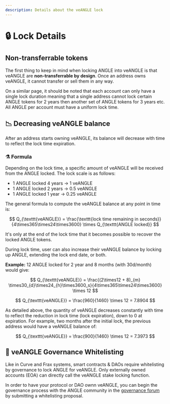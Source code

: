 ```yaml
---
description: Details about the veANGLE lock
---
```


# 🔒 Lock Details

## Non-transferrable tokens

The first thing to keep in mind when locking ANGLE into veANGLE is that veANGLE are **non-transferrable by design**. Once an address owns veANGLE, it cannot transfer or sell them in any way.

On a similar page, it should be noted that each account can only have a single lock duration meaning that a single address cannot lock certain ANGLE tokens for 2 years then another set of ANGLE tokens for 3 years etc. All ANGLE per account must have a uniform lock time.

## 📉 Decreasing veANGLE balance

After an address starts owning veANGLE, its balance will decrease with time to reflect the lock time expiration.

### ⚗️ Formula

Depending on the lock time, a specific amount of veANGLE will be received from the ANGLE locked. The lock scale is as follows:

- 1 ANGLE locked 4 years → 1 veANGLE
- 1 ANGLE locked 2 years → 0.5 veANGLE
- 1 ANGLE locked 1 year → 0.25 veANGLE

The general formula to compute the veANGLE balance at any point in time is:

$$
Q_{\texttt{veANGLE}} =
\frac{\texttt{lock time remaining in seconds}}{4\times365\times24\times3600}
\times Q_{\texttt{ANGLE locked}}
$$

It's only at the end of the lock time that it becomes possible to recover the locked ANGLE tokens.

During lock time, user can also increase their veANGLE balance by locking up ANGLE, extending the lock end date, or both.

**Example:** 12 ANGLE locked for 2 year and 8 months (with 30d/month) would give:

$$
Q_{\texttt{veANGLE}} = \frac{(2\times12 + 8)_{m} \times30_{d}\times24_{h}\times3600_s}{4\times365\times24\times3600} \times 12
$$

$$
Q_{\texttt{veANGLE}} = \frac{960}{1460} \times 12 = 7.8904
$$

As detailed above, the quantity of veANGLE decreases constantly with time to reflect the reduction in lock time (lock expiration), down to 0 at expiration. For example, two months after the initial lock, the previous address would have a veANGLE balance of:

$$
Q_{\texttt{veANGLE}} = \frac{900}{1460} \times 12 = 7.3973
$$

## 🤍 veANGLE Governance Whitelisting

Like in Curve and Frax systems, smart contracts & DAOs require whitelisting by governance to lock ANGLE for veANGLE. Only externally owned accounts (EOA) can directly call the veANGLE stake locking function.

In order to have your protocol or DAO ownn veANGLE, you can begin the governance process with the ANGLE community in the [governance forum](https://gov.angle.money) by submitting a whitelisting proposal.
